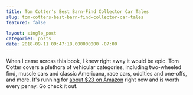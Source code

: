 ```yaml
---
title: Tom Cotter's Best Barn-Find Collector Car Tales
slug: tom-cotters-best-barn-find-collector-car-tales
featured: false

layout: single_post
categories: posts
date: 2018-09-11 09:47:18.000000000 -07:00
---
```


When I came across this book, I knew right away it would be epic. Tom Cotter covers a plethora of vehicular categories, including two-wheeled find, muscle cars and classic Americana, race cars, oddities and one-offs, and more. It's running for [about $23 on Amazon](https://amzn.to/2x7L4pY) right now and is worth every penny. Go check it out.

